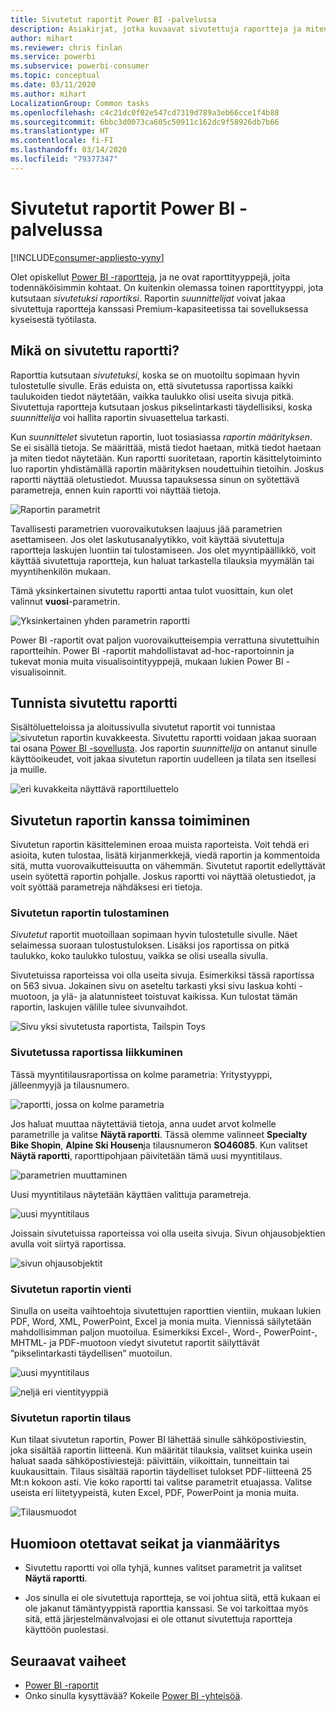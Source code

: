 ```yaml
---
title: Sivutetut raportit Power BI -palvelussa
description: Asiakirjat, jotka kuvaavat sivutettuja raportteja ja miten niitä voi tarkastella Power BI-palvelussa
author: mihart
ms.reviewer: chris finlan
ms.service: powerbi
ms.subservice: powerbi-consumer
ms.topic: conceptual
ms.date: 03/11/2020
ms.author: mihart
LocalizationGroup: Common tasks
ms.openlocfilehash: c4c21dc0f02e547cd7319d789a3eb66cce1f4b88
ms.sourcegitcommit: 6bbc3d0073ca605c50911c162dc9f58926db7b66
ms.translationtype: HT
ms.contentlocale: fi-FI
ms.lasthandoff: 03/14/2020
ms.locfileid: "79377347"
---
```

# <a name="paginated-reports-in-the-power-bi-service"></a>Sivutetut raportit Power BI -palvelussa

[!INCLUDE[consumer-appliesto-yyny](../includes/consumer-appliesto-yyny.md)]

Olet opiskellut [Power BI -raportteja](end-user-reports.md), ja ne ovat raporttityyppejä, joita todennäköisimmin kohtaat. On kuitenkin olemassa toinen raporttityyppi, jota kutsutaan *sivutetuksi raportiksi*. Raportin *suunnittelijat* voivat jakaa sivutettuja raportteja kanssasi Premium-kapasiteetissa tai sovelluksessa kyseisestä työtilasta. 

## <a name="what-is-a-paginated-report"></a>Mikä on sivutettu raportti?

Raporttia kutsutaan *sivutetuksi*, koska se on muotoiltu sopimaan hyvin tulostetulle sivulle. Eräs eduista on, että sivutetussa raportissa kaikki taulukoiden tiedot näytetään, vaikka taulukko olisi useita sivuja pitkä. Sivutettuja raportteja kutsutaan joskus pikselintarkasti täydellisiksi, koska *suunnittelija* voi hallita raportin sivuasettelua tarkasti.

Kun *suunnittelet* sivutetun raportin, luot tosiasiassa *raportin määrityksen*. Se ei sisällä tietoja. Se määrittää, mistä tiedot haetaan, mitkä tiedot haetaan ja miten tiedot näytetään. Kun raportti suoritetaan, raportin käsittelytoiminto luo raportin yhdistämällä raportin määrityksen noudettuihin tietoihin. Joskus raportti näyttää oletustiedot. Muussa tapauksessa sinun on syötettävä parametreja, ennen kuin raportti voi näyttää tietoja. 

   ![Raportin parametrit](./media/end-user-paginated-report/power-bi-report-parameters.png)

Tavallisesti parametrien vuorovaikutuksen laajuus jää parametrien asettamiseen. Jos olet laskutusanalyytikko, voit käyttää sivutettuja raportteja laskujen luontiin tai tulostamiseen. Jos olet myyntipäällikkö, voit käyttää sivutettuja raportteja, kun haluat tarkastella tilauksia myymälän tai myyntihenkilön mukaan. 

Tämä yksinkertainen sivutettu raportti antaa tulot vuosittain, kun olet valinnut **vuosi**-parametrin. 

![Yksinkertainen yhden parametrin raportti](./media/end-user-paginated-report/power-bi-report-simple.png)

Power BI -raportit ovat paljon vuorovaikutteisempia verrattuna sivutettuihin raportteihin. Power BI -raportit mahdollistavat ad-hoc-raportoinnin ja tukevat monia muita visualisointityyppejä, mukaan lukien Power BI -visualisoinnit.

## <a name="identify-a-paginated-report"></a>Tunnista sivutettu raportti

Sisältöluetteloissa ja aloitussivulla sivutetut raportit voi tunnistaa ![sivutetun raportin kuvakkeesta](media/end-user-paginated-report/power-bi-report-icon.png).  Sivutettu raportti voidaan jakaa suoraan tai osana [Power BI -sovellusta](end-user-apps.md). Jos raportin *suunnittelija* on antanut sinulle käyttöoikeudet, voit jakaa sivutetun raportin uudelleen ja tilata sen itsellesi ja muille.

![eri kuvakkeita näyttävä raporttiluettelo](./media/end-user-paginated-report/power-bi-report-list.png)

## <a name="interact-with-a-paginated-report"></a>Sivutetun raportin kanssa toimiminen

Sivutetun raportin käsitteleminen eroaa muista raporteista. Voit tehdä eri asioita, kuten tulostaa, lisätä kirjanmerkkejä, viedä raportin ja kommentoida sitä, mutta vuorovaikutteisuutta on vähemmän. Sivutetut raportit edellyttävät usein syötettä raportin pohjalle.  Joskus raportti voi näyttää oletustiedot, ja voit syöttää parametreja nähdäksesi eri tietoja.

### <a name="print-a-paginated-report"></a>Sivutetun raportin tulostaminen

*Sivutetut* raportit muotoillaan sopimaan hyvin tulostetulle sivulle. Näet selaimessa suoraan tulostustuloksen. Lisäksi jos raportissa on pitkä taulukko, koko taulukko tulostuu, vaikka se olisi usealla sivulla. 

Sivutetuissa raporteissa voi olla useita sivuja. Esimerkiksi tässä raportissa on 563 sivua. Jokainen sivu on aseteltu tarkasti yksi sivu laskua kohti -muotoon, ja ylä- ja alatunnisteet toistuvat kaikissa. Kun tulostat tämän raportin, laskujen välille tulee sivunvaihdot.

   ![Sivu yksi sivutetusta raportista, Tailspin Toys](./media/end-user-paginated-report/power-bi-paginated-500.png)


### <a name="navigate-the-paginated-report"></a>Sivutetussa raportissa liikkuminen

Tässä myyntitilausraportissa on kolme parametria: Yritystyyppi, jälleenmyyjä ja tilausnumero. 

![raportti, jossa on kolme parametria](./media/end-user-paginated-report/power-bi-parameter.png)

Jos haluat muuttaa näytettäviä tietoja, anna uudet arvot kolmelle parametrille ja valitse **Näytä raportti**. Tässä olemme valinneet **Specialty Bike Shopin**, **Alpine Ski Housen**ja tilausnumeron **SO46085**. Kun valitset **Näytä raportti**, raporttipohjaan päivitetään tämä uusi myyntitilaus.

![parametrien muuttaminen](./media/end-user-paginated-report/power-bi-order.png)

Uusi myyntitilaus näytetään käyttäen valittuja parametreja. 

![uusi myyntitilaus](./media/end-user-paginated-report/power-bi-new-order.png)

Joissain sivutetuissa raporteissa voi olla useita sivuja.  Sivun ohjausobjektien avulla voit siirtyä raportissa. 

![sivun ohjausobjektit](./media/end-user-paginated-report/power-bi-page.png)

### <a name="export-the-paginated-report"></a>Sivutetun raportin vienti
Sinulla on useita vaihtoehtoja sivutettujen raporttien vientiin, mukaan lukien PDF, Word, XML, PowerPoint, Excel ja monia muita. Viennissä säilytetään mahdollisimman paljon muotoilua. Esimerkiksi Excel-, Word-, PowerPoint-, MHTML- ja PDF-muotoon viedyt sivutetut raportit säilyttävät ”pikselintarkasti täydellisen” muotoilun. 

![uusi myyntitilaus](./media/end-user-paginated-report/power-bi-exporting.png)

![neljä eri vientityyppiä](./media/end-user-paginated-report/power-bi-four.png)

### <a name="subscribe-to-the-paginated-report"></a>Sivutetun raportin tilaus
Kun tilaat sivutetun raportin, Power BI lähettää sinulle sähköpostiviestin, joka sisältää raportin liitteenä. Kun määrität tilauksia, valitset kuinka usein haluat saada sähköpostiviestejä: päivittäin, viikoittain, tunneittain tai kuukausittain. Tilaus sisältää raportin täydelliset tulokset PDF-liitteenä 25 Mt:n kokoon asti. Vie koko raportti tai valitse parametrit etuajassa. Valitse useista eri liitetyypeistä, kuten Excel, PDF, PowerPoint ja monia muita.  

![Tilausmuodot](./media/end-user-paginated-report/power-bi-export-list.png)

## <a name="considerations-and-troubleshooting"></a>Huomioon otettavat seikat ja vianmääritys

- Sivutettu raportti voi olla tyhjä, kunnes valitset parametrit ja valitset **Näytä raportti**.

- Jos sinulla ei ole sivutettuja raportteja, se voi johtua siitä, että kukaan ei ole jakanut tämäntyyppistä raporttia kanssasi. Se voi tarkoittaa myös sitä, että järjestelmänvalvojasi ei ole ottanut sivutettuja raportteja käyttöön puolestasi. 

 

## <a name="next-steps"></a>Seuraavat vaiheet
- [Power BI -raportit](end-user-reports.md)
- Onko sinulla kysyttävää? Kokeile [Power BI -yhteisöä](https://community.powerbi.com/).

